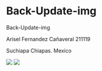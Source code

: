 # Back-Update-img
Back-Update-img

Arisel Fernandez Cañaveral 211119 

Suchiapa Chiapas. Mexico

![](https://myoctocat.com/assets/images/base-octocat.svg)
![](https://www.upchiapas.edu.mx/images/logo_upw1.png)
